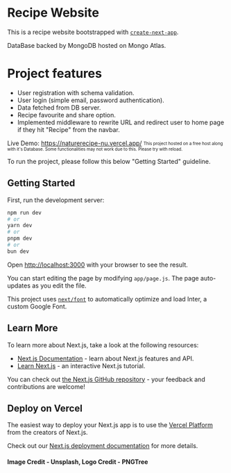 # Recipe Website

This is a recipe website bootstrapped with [`create-next-app`](https://github.com/vercel/next.js/tree/canary/packages/create-next-app).

DataBase backed by MongoDB hosted on Mongo Atlas.

# Project features

- User registration with schema validation.
- User login (simple email, password authentication).
- Data fetched from DB server.
- Recipe favourite and share option.
- Implemented middleware to rewrite URL and redirect user to home page if they hit "Recipe" from the navbar.

Live Demo: https://naturerecipe-nu.vercel.app/
<sub><sup>This project hosted on a free host along with it's Database. Some functionalities may not work due to this. Please try with reload.</sup></sub>

To run the project, please follow this below "Getting Started" guideline.

## Getting Started

First, run the development server:

```bash
npm run dev
# or
yarn dev
# or
pnpm dev
# or
bun dev
```

Open [http://localhost:3000](http://localhost:3000) with your browser to see the result.

You can start editing the page by modifying `app/page.js`. The page auto-updates as you edit the file.

This project uses [`next/font`](https://nextjs.org/docs/basic-features/font-optimization) to automatically optimize and load Inter, a custom Google Font.

## Learn More

To learn more about Next.js, take a look at the following resources:

- [Next.js Documentation](https://nextjs.org/docs) - learn about Next.js features and API.
- [Learn Next.js](https://nextjs.org/learn) - an interactive Next.js tutorial.

You can check out [the Next.js GitHub repository](https://github.com/vercel/next.js/) - your feedback and contributions are welcome!

## Deploy on Vercel

The easiest way to deploy your Next.js app is to use the [Vercel Platform](https://vercel.com/new?utm_medium=default-template&filter=next.js&utm_source=create-next-app&utm_campaign=create-next-app-readme) from the creators of Next.js.

Check out our [Next.js deployment documentation](https://nextjs.org/docs/deployment) for more details.

#### Image Credit - Unsplash, Logo Credit - PNGTree
